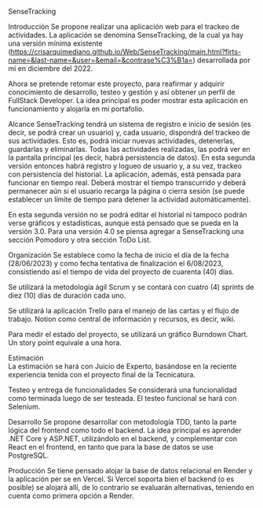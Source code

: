 SenseTracking

Introducción
Se propone realizar una aplicación web para el trackeo de actividades. La aplicación se denomina SenseTracking, de la cual ya hay una versión mínima existente (https://crisarquimediano.github.io/Web/SenseTracking/main.html?firts-name=&last-name=&user=&email=&contrase%C3%B1a=) desarrollada por mí en diciembre del 2022.

Ahora se pretende retomar este proyecto, para reafirmar y adquirir conocimiento de desarrollo, testeo y gestión y así obtener un perfil de FullStack Developer. La idea principal es poder mostrar esta aplicación en funcionamiento y alojarla en mi portafolio.

Alcance
SenseTracking tendrá un sistema de registro e inicio de sesión (es decir, se podrá crear un usuario) y, cada usuario, dispondrá del trackeo de sus actividades. Esto es, podrá iniciar nuevas actividades, detenerlas, guardarlas y eliminarlas. Todas las actividades realizadas, las podrá ver en la pantalla principal (es decir, habrá persistencia de datos). En esta segunda versión entonces habrá registro y logueo de usuario y, a su vez, trackeo con persistencia del historial. La aplicación, además, está pensada para funcionar en tiempo real. Deberá mostrar el tiempo transcurrido y deberá permanecer aún si el usuario recarga la página o cierra sesión (se puede establecer un límite de tiempo para detener la actividad automáticamente).

En esta segunda versión no se podrá editar el historial ni tampoco podrán verse gráficos y estadísticas, aunque está pensado que se pueda en la versión 3.0. Para una versión 4.0 se piensa agregar a SenseTracking una sección Pomodoro y otra sección ToDo List.

Organización
Se establece como la fecha de inicio el día de la fecha (28/06/2023) y como fecha tentativa de finalización el 6/08/2023, consistiendo así el tiempo de vida del proyecto de cuarenta (40) días.

Se utilizará la metodología ágil Scrum y se contará con cuatro (4) sprints de diez (10) días de duración cada uno.

Se utilizará la aplicación Trello para el manejo de las cartas y el flujo de trabajo.
Notion como central de información y recursos, es decir, wiki.

Para medir el estado del proyecto, se utilizará un gráfico Burndown Chart. Un story point equivale a una hora.

Estimación   
La estimación se hará con Juicio de Experto, basándose en la reciente experiencia tenida con el proyecto final de la Tecnicatura.

Testeo y entrega de funcionalidades
Se considerará una funcionalidad como terminada luego de ser testeada. El testeo funcional se hará con Selenium.

Desarrollo
Se propone desarrollar con metodología TDD, tanto la parte lógica del frontend como todo el backend. La idea principal es aprender .NET Core y ASP.NET, utilizándolo en el backend, y complementar con React en el frontend, en tanto que para la base de datos se use PostgreSQL.

Producción
Se tiene pensado alojar la base de datos relacional en Render y la aplicación per se en Vercel. Si Vercel soporta bien el backend (o es posible) se alojará allí, de lo contrario se evaluarán alternativas, teniendo en cuenta como primera opción a Render. 

